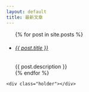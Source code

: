 ```yaml
---
layout: default
title: 最新文章
---
```


<script src="js/jpage.js" type="text/javascript"></script>
<script src="js/jpage-custom.js" type="text/javascript"></script>

<div class="g_block">
    <ul id="itemContainer">
        {% for post in site.posts %}
        <li class="article">
            <div class="t {{ post.categories }}">
                <h6><a href="{{ post.url }}">{{ post.title }}</a></h6>
            </div>
            <div class="article_summary">
                {{ post.description }}
            </div>
        </li>
        {% endfor %}
        <!-- <li class="article">
            <div class="t translate">
                <h6><a href="">title</a></h6>
            </div>
            <div class="article_summary">
                article_summary
            </div>
        </li>
        <li class="article">
            <div class="t summary">
                <h6><a href="">title</a></h6>
            </div>
            <div class="article_summary">
                article_summary
            </div>
        </li> -->
    </ul>

    <div class="holder"></div>

</div>



